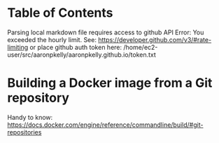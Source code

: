 
Table of Contents
=================

Parsing local markdown file requires access to github API
Error: You exceeded the hourly limit. See: https://developer.github.com/v3/#rate-limiting
or place github auth token here: /home/ec2-user/src/aaronpkelly/aaronpkelly.github.io/token.txt
# Building a Docker image from a Git repository
Handy to know:
https://docs.docker.com/engine/reference/commandline/build/#git-repositories
